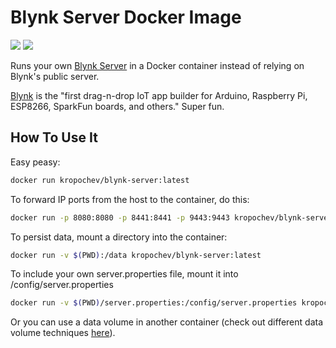 # Blynk Server Docker Image

[![](https://images.microbadger.com/badges/image/kropochev/blynk-server.svg)](https://microbadger.com/images/kropochev/blynk-server "Get your own image badge on microbadger.com") [![](https://images.microbadger.com/badges/version/kropochev/blynk-server.svg)](https://microbadger.com/images/kropochev/blynk-server "Get your own version badge on microbadger.com")

Runs your own [Blynk Server](https://github.com/blynkkk/blynk-server) in a Docker container instead of relying on Blynk's public server.

[Blynk](http://www.blynk.cc) is the "first drag-n-drop IoT app builder for Arduino, Raspberry Pi, ESP8266, SparkFun boards, and others." Super fun.

## How To Use It

Easy peasy:

```sh
docker run kropochev/blynk-server:latest
```

To forward IP ports from the host to the container, do this:

```sh
docker run -p 8080:8080 -p 8441:8441 -p 9443:9443 kropochev/blynk-server:latest
```

To persist data, mount a directory into the container:

```sh
docker run -v $(PWD):/data kropochev/blynk-server:latest
```

To include your own server.properties file, mount it into /config/server.properties

```sh
docker run -v $(PWD)/server.properties:/config/server.properties kropochev/blynk-server:latest
```

Or you can use a data volume in another container (check out different data volume techniques [here](https://docs.docker.com/engine/tutorials/dockervolumes/)).
